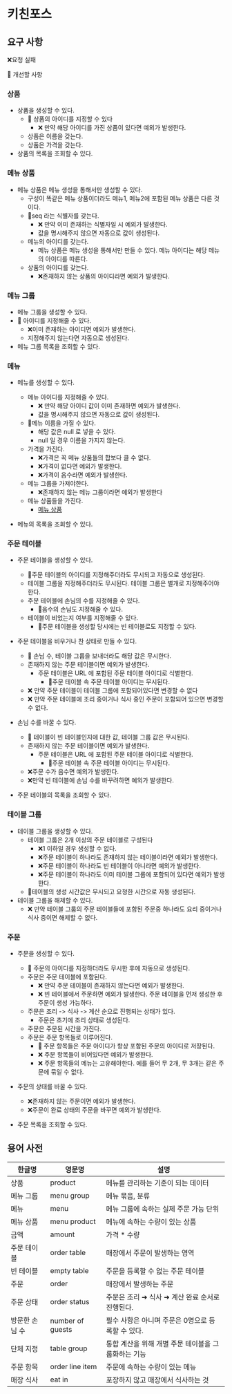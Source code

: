 # 키친포스

## 요구 사항

❌요청 실패

🤔 개선할 사항

### 상품
- 상품을 생성할 수 있다.
  - 🔑 상품의 아이디를 지정할 수 있다
    - ❌ 만약 해당 아이디를 가진 상품이 있다면 예외가 발생한다.
  - 상품은 이름을 갖는다.
  - 상품은 가격을 갖는다.
- 상품의 목록을 조회할 수 있다.

### 메뉴 상품
- 메뉴 상품은 메뉴 생성을 통해서만 생성할 수 있다.
  - 구성이 똑같은 메뉴 상품이더라도 메뉴1, 메뉴2에 포함된 메뉴 상품은 다른 것이다.
  - 🔑seq 라는 식별자를 갖는다.
    - ❌ 만약 이미 존재하는 식별자일 시 예외가 발생한다.
    - 값을 명시해주지 않으면 자동으로 값이 생성된다.
  - 메뉴의 아이디를 갖는다.
    - 메뉴 상품은 메뉴 생성을 통해서만 만들 수 있다. 메뉴 아이디는 해당 메뉴의 아이디를 따른다.
  - 상품의 아이디를 갖는다.
    - ❌존재하지 않는 상품의 아이디라면 예외가 발생한다.

### 메뉴 그룹
-  메뉴 그룹을 생성할 수 있다.
  - 🔑 아이디를 지정해줄 수 있다.
    - ❌이미 존재하는 아이디면 예외가 발생한다.
    - 지정해주지 않는다면 자동으로 생성된다.
- 메뉴 그룹 목록을 조회할 수 있다.

### 메뉴
- 메뉴를 생성할 수 있다.
  - 메뉴 아이디를 지정해줄 수 있다.
    - ❌ 만약 해당 아이디 값이 이미 존재하면 예외가 발생한다.
    - 값을 명시해주지 않으면 자동으로 값이 생성된다.
  - 🤔메뉴 이름을 가질 수 있다.
    - 해당 값은 null 로 넣을 수 있다.
    - null 일 경우 이름을 가지지 않는다.
  - 가격을 가진다.
    - ❌가격은 꼭 메뉴 상품들의 합보다 클 수 없다.
    - ❌가격이 없다면 예외가 발생한다.
    - ❌가격이 음수라면 예외가 발생한다.
  - 메뉴 그룹을 가져야한다.
    - ❌존재하지 않는 메뉴 그룹이라면 예외가 발생한다
  - 메뉴 상품들을 가진다.
    - [메뉴 상품](#메뉴-상품)

- 메뉴의 목록을 조회할 수 있다.

### 주문 테이블
- 주문 테이블을 생성할 수 있다.
  - 🔑주문 테이블의 아이디를 지정해주더라도 무시되고 자동으로 생성된다.
  - 테이블 그룹을 지정해주더라도 무시된다. 테이블 그룹은 별개로 지정해주어야 한다.
  - 주문 테이블에 손님의 수를 지정해줄 수 있다.
    - 🤔음수의 손님도 지정해줄 수 있다.
  - 테이블이 비었는지 여부를 지정해줄 수 있다.
    - 🤔주문 테이블을 생성할 당시에는 빈 테이블로도 지정할 수 있다.
- 주문 테이블을 비우거나 찬 상태로 만들 수 있다.
  - 🤔 손님 수, 테이블 그룹을 보내더라도 해당 값은 무시한다. 
  - 존재하지 않는 주문 테이블이면 예외가 발생한다.
    - 주문 테이블은 URL 에 포함된 주문 테이블 아이디로 식별한다.
      - 🤔주문 테이블 속 주문 테이블 아이디는 무시된다.
  - ❌ 만약 주문 테이블이 테이블 그룹에 포함되어있다면 변경할 수 없다
  - ❌ 만약 주문 테이블에 조리 중이거나 식사 중인 주문이 포함되어 있으면 변경할 수 없다. 
- 손님 수를 바꿀 수 있다.
  - 🤔 테이블이 빈 테이블인지에 대한 값, 테이블 그룹 값은 무시된다.
  - 존재하지 않는 주문 테이블이면 예외가 발생한다.
    - 주문 테이블은 URL 에 포함된 주문 테이블 아이디로 식별한다.
      - 🤔주문 테이블 속 주문 테이블 아이디는 무시된다.
  - ❌주문 수가 음수면 예외가 발생한다.
  - ❌만약 빈 테이블에 손님 수를 바꾸려하면 예외가 발생한다.

- 주문 테이블의 목록을 조회할 수 있다.

### 테이블 그룹
- 테이블 그룹을 생성할 수 있다.
  - 테이블 그룹은 2개 이상의 주문 테이블로 구성된다
    - ❌1 이하일 경우 생성할 수 없다.
    - ❌주문 테이블이 하나라도 존재하지 않는 테이블이라면 예외가 발생한다.
    - ❌주문 테이블이 하나라도 빈 테이블이 아니라면 예외가 발생한다.
    - ❌주문 테이블이 하나라도 이미 테이블 그룹에 포함되어 있다면 예외가 발생한다.
  - 🤔테이블의 생성 시간값은 무시되고 요청한 시간으로 자동 생성된다.
- 테이블 그룹을 해제할 수 있다.
  - ❌ 만약 테이블 그룹의 주문 테이블들에 포함된 주문중 하나라도 요리 중이거나 식사 중이면 해제할 수 없다.

### 주문
- 주문을 생성할 수 있다.
  - 🔑 주문의 아이디를 지정하더라도 무시한 후에 자동으로 생성된다. 
  - 주문은 주문 테이블에 포함된다.
    - ❌ 만약 주문 테이블이 존재하지 않는다면 예외가 발생한다.
    - ❌ 빈 테이블에서 주문하면 예외가 발생한다. 주문 테이블을 먼저 생성한 후 주문이 생성 가능하다.
  - 주문은 조리 -> 식사 -> 계산 순으로 진행되는 상태가 있다.
    - 주문은 초기에 조리 상태로 생성된다.
  - 주문은 주문된 시간을 가진다.
  - 주문은 주문 항목들로 이루어진다.
    - 🔑 주문 항목들은 주문 아이디가 항상 포함된 주문의 아이디로 저장된다.
    - ❌ 주문 항목들이 비어있다면 예외가 발생한다.
    - ❌ 주문 항목들의 메뉴는 고유해야한다. 에를 들어 무 2개, 무 3개는 같은 주문에 묶일 수 없다.
- 주문의 상태를 바꿀 수 있다.
  - ❌존재하지 않는 주문이면 예외가 발생한다.
  - ❌주문이 완료 상태의 주문을 바꾸면 예외가 발생한다.

- 주문 목록을 조회할 수 있다.

## 용어 사전

| 한글명 | 영문명 | 설명 |
| --- | --- | --- |
| 상품 | product | 메뉴를 관리하는 기준이 되는 데이터 |
| 메뉴 그룹 | menu group | 메뉴 묶음, 분류 |
| 메뉴 | menu | 메뉴 그룹에 속하는 실제 주문 가능 단위 |
| 메뉴 상품 | menu product | 메뉴에 속하는 수량이 있는 상품 |
| 금액 | amount | 가격 * 수량 |
| 주문 테이블 | order table | 매장에서 주문이 발생하는 영역 |
| 빈 테이블 | empty table | 주문을 등록할 수 없는 주문 테이블 |
| 주문 | order | 매장에서 발생하는 주문 |
| 주문 상태 | order status | 주문은 조리 ➜ 식사 ➜ 계산 완료 순서로 진행된다. |
| 방문한 손님 수 | number of guests | 필수 사항은 아니며 주문은 0명으로 등록할 수 있다. |
| 단체 지정 | table group | 통합 계산을 위해 개별 주문 테이블을 그룹화하는 기능 |
| 주문 항목 | order line item | 주문에 속하는 수량이 있는 메뉴 |
| 매장 식사 | eat in | 포장하지 않고 매장에서 식사하는 것 |
